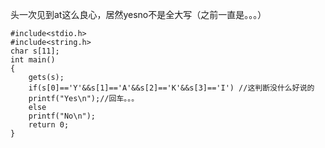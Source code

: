 头一次见到at这么良心，居然yesno不是全大写（之前一直是。。。）
```
#include<stdio.h>
#include<string.h>
char s[11];
int main()
{
    gets(s);
    if(s[0]=='Y'&&s[1]=='A'&&s[2]=='K'&&s[3]=='I') //这判断没什么好说的
    printf("Yes\n");//回车。。。
    else 
    printf("No\n");
    return 0;
}
```